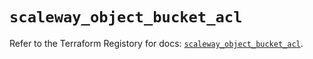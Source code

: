 # `scaleway_object_bucket_acl`

Refer to the Terraform Registory for docs: [`scaleway_object_bucket_acl`](https://registry.terraform.io/providers/scaleway/scaleway/2.22.0/docs/resources/object_bucket_acl).
